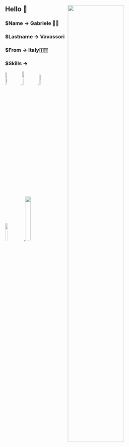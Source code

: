 <div>
    <img width="60%" align="right" src="https://encrypted-tbn0.gstatic.com/images?q=tbn:ANd9GcRZL1Tyu5vRbWj15Twxh0N_mTygmYmwOayD5w&usqp=CAU">

## **Hello** 👋 
        
### $Name -> **Gabriele 👨🏻‍**
### $Lastname -> **Vavassori**
### $From -> **Italy🇮🇹**
### $Skills -> 
<a href="https://www.w3schools.com/html/default.asp">
    <img src="https://www.w3.org/html/logo/badge/html5-badge-h-solo.png" width="10%" alt="HTML5 Powered" title="HTML5 Powered">
</a>
<a href="https://developer.mozilla.org/en-US/docs/Web/CSS">
    <img src="https://cdn.iconscout.com/icon/free/png-256/css-131-722685.png" width="10.3%">
</a>
<a href="https://developer.mozilla.org/en-US/docs/Web/JavaScript">
    <img src="https://www.freepnglogos.com/uploads/javascript-png/js-logo-png-5.png" width="9.1%">
</a>
<a href="https://vuejs.org/v2/guide/">
    <img src="https://upload.wikimedia.org/wikipedia/commons/9/95/Vue.js_Logo_2.svg" width="11.9%">
</a>
<a href="https://www.php.net/manual/en/">
    <img src="https://upload.wikimedia.org/wikipedia/commons/2/27/PHP-logo.svg" width="19%">
</a> 
</div>





<!-- **gabrivava/gabrivava** is a ✨ _special_ ✨ repository because its `README.md` (this file) appears on your GitHub profile.

Here are some ideas to get you started: -->

<!-- - 🔭 I’m currently working on ...
- 🌱 I’m currently learning ...
- 👯 I’m looking to collaborate on ...
- 🤔 I’m looking for help with ...
- 💬 Ask me about ...
- 📫 How to reach me: ...
- 😄 Pronouns: ...
- ⚡ Fun fact: ... -->

